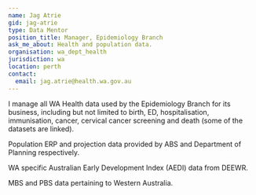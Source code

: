 ```yaml
---
name: Jag Atrie
gid: jag-atrie
type: Data Mentor
position_title: Manager, Epidemiology Branch
ask_me_about: Health and population data.
organisation: wa_dept_health
jurisdiction: wa
location: perth
contact:
  email: jag.atrie@health.wa.gov.au
---
```


I manage all WA Health data used by the Epidemiology Branch for its business, including but not limited to birth, ED, hospitalisation, immunisation, cancer, cervical cancer screening and death (some of the datasets are linked).

Population ERP and projection data provided by ABS and Department of Planning respectively.

WA specific Australian Early Development Index (AEDI) data from DEEWR.

MBS and PBS data pertaining to Western Australia.